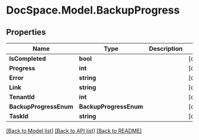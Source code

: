 # DocSpace.Model.BackupProgress

## Properties

Name | Type | Description | Notes
------------ | ------------- | ------------- | -------------
**IsCompleted** | **bool** |  | [optional] 
**Progress** | **int** |  | [optional] 
**Error** | **string** |  | [optional] 
**Link** | **string** |  | [optional] 
**TenantId** | **int** |  | [optional] 
**BackupProgressEnum** | **BackupProgressEnum** |  | [optional] 
**TaskId** | **string** |  | [optional] 

[[Back to Model list]](../README.md#documentation-for-models) [[Back to API list]](../README.md#documentation-for-api-endpoints) [[Back to README]](../README.md)

